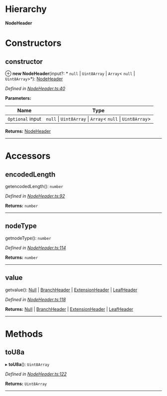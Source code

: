 

# Hierarchy

**NodeHeader**

# Constructors

<a id="constructor"></a>

##  constructor

⊕ **new NodeHeader**(input?: * `null` &#124; `Uint8Array` &#124; `Array`< `null` &#124; `Uint8Array`>*): [NodeHeader](_nodeheader_.nodeheader.md)

*Defined in [NodeHeader.ts:40](https://github.com/polkadot-js/common/blob/74744e6/packages/trie-codec/src/NodeHeader.ts#L40)*

**Parameters:**

| Name | Type |
| ------ | ------ |
| `Optional` input |  `null` &#124; `Uint8Array` &#124; `Array`< `null` &#124; `Uint8Array`>|

**Returns:** [NodeHeader](_nodeheader_.nodeheader.md)

___

# Accessors

<a id="encodedlength"></a>

##  encodedLength

getencodedLength(): `number`

*Defined in [NodeHeader.ts:92](https://github.com/polkadot-js/common/blob/74744e6/packages/trie-codec/src/NodeHeader.ts#L92)*

**Returns:** `number`

___
<a id="nodetype"></a>

##  nodeType

getnodeType(): `number`

*Defined in [NodeHeader.ts:114](https://github.com/polkadot-js/common/blob/74744e6/packages/trie-codec/src/NodeHeader.ts#L114)*

**Returns:** `number`

___
<a id="value"></a>

##  value

getvalue():  [Null](_nodeheader_.null.md) &#124; [BranchHeader](_nodeheader_.branchheader.md) &#124; [ExtensionHeader](_nodeheader_.extensionheader.md) &#124; [LeafHeader](_nodeheader_.leafheader.md)

*Defined in [NodeHeader.ts:118](https://github.com/polkadot-js/common/blob/74744e6/packages/trie-codec/src/NodeHeader.ts#L118)*

**Returns:**  [Null](_nodeheader_.null.md) &#124; [BranchHeader](_nodeheader_.branchheader.md) &#124; [ExtensionHeader](_nodeheader_.extensionheader.md) &#124; [LeafHeader](_nodeheader_.leafheader.md)

___

# Methods

<a id="tou8a"></a>

##  toU8a

▸ **toU8a**(): `Uint8Array`

*Defined in [NodeHeader.ts:122](https://github.com/polkadot-js/common/blob/74744e6/packages/trie-codec/src/NodeHeader.ts#L122)*

**Returns:** `Uint8Array`

___

